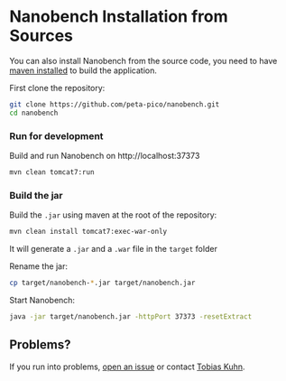 Nanobench Installation from Sources
===================================

You can also install Nanobench from the source code, you need to have [maven installed](https://maven.apache.org/install.html) to build the application.

First clone the repository:

```bash
git clone https://github.com/peta-pico/nanobench.git
cd nanobench
```

### Run for development

Build and run Nanobench on http://localhost:37373

```bash
mvn clean tomcat7:run
```

### Build the jar

Build the `.jar` using maven at the root of the repository:

```bash
mvn clean install tomcat7:exec-war-only
```

It will generate a `.jar` and a `.war` file in the `target` folder

Rename the jar:

```bash
cp target/nanobench-*.jar target/nanobench.jar
```

Start Nanobench:

```bash
java -jar target/nanobench.jar -httpPort 37373 -resetExtract
```

## Problems?

If you run into problems, [open an issue](https://github.com/peta-pico/nanobench/issues) or contact [Tobias Kuhn](mailto:kuhntobias@gmail.com).
